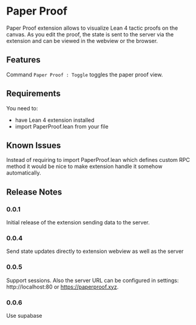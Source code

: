 # Paper Proof

Paper Proof extension allows to visualize Lean 4 tactic proofs on the canvas.
As you edit the proof, the state is sent to the server via the extension and can be
viewed in the webview or the browser.

## Features

Command `Paper Proof : Toggle` toggles the paper proof view.

## Requirements

You need to:
- have Lean 4 extension installed
- import PaperProof.lean from your file

## Known Issues

Instead of requiring to import PaperProof.lean which defines custom RPC method it
would be nice to make extension handle it somehow automatically.

## Release Notes

### 0.0.1

Initial release of the extension sending data to the server.

### 0.0.4

Send state updates directly to extension webview as well as the server

### 0.0.5

Support sessions. Also the server URL can be configured in settings: http://localhost:80 or https://paperproof.xyz.

### 0.0.6

Use supabase